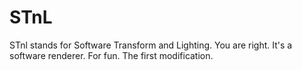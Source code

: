 STnL
====

STnl stands for Software Transform and Lighting. You are right. It's a software renderer. For fun.
The first modification.